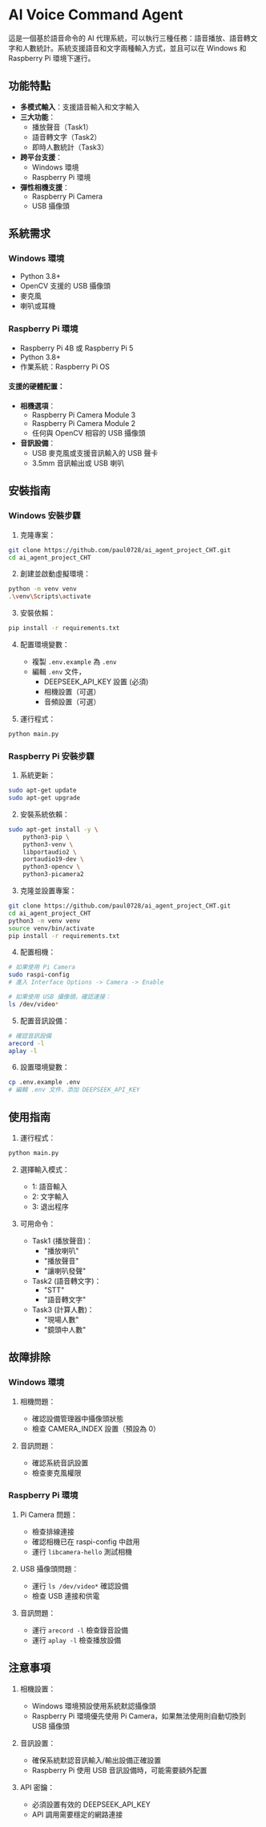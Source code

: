 # AI Voice Command Agent

這是一個基於語音命令的 AI 代理系統，可以執行三種任務：語音播放、語音轉文字和人數統計。系統支援語音和文字兩種輸入方式，並且可以在 Windows 和 Raspberry Pi 環境下運行。

## 功能特點

- **多模式輸入**：支援語音輸入和文字輸入
- **三大功能**：
  - 播放聲音（Task1）
  - 語音轉文字（Task2）
  - 即時人數統計（Task3）
- **跨平台支援**：
  - Windows 環境
  - Raspberry Pi 環境
- **彈性相機支援**：
  - Raspberry Pi Camera
  - USB 攝像頭

## 系統需求

### Windows 環境
- Python 3.8+
- OpenCV 支援的 USB 攝像頭
- 麥克風
- 喇叭或耳機

### Raspberry Pi 環境
- Raspberry Pi 4B 或 Raspberry Pi 5
- Python 3.8+
- 作業系統：Raspberry Pi OS

#### 支援的硬體配置：
- **相機選項**：
  - Raspberry Pi Camera Module 3
  - Raspberry Pi Camera Module 2
  - 任何與 OpenCV 相容的 USB 攝像頭
- **音訊設備**：
  - USB 麥克風或支援音訊輸入的 USB 聲卡
  - 3.5mm 音訊輸出或 USB 喇叭

## 安裝指南

### Windows 安裝步驟

1. 克隆專案：
```bash
git clone https://github.com/paul0728/ai_agent_project_CHT.git
cd ai_agent_project_CHT
```

2. 創建並啟動虛擬環境：
```bash
python -m venv venv
.\venv\Scripts\activate
```

3. 安裝依賴：
```bash
pip install -r requirements.txt
```

4. 配置環境變數：
   - 複製 `.env.example` 為 `.env`
   - 編輯 `.env` 文件，
     - DEEPSEEK_API_KEY 設置 (必須)
     - 相機設置（可選）
     - 音頻設置（可選）

5. 運行程式：
```bash
python main.py
```

### Raspberry Pi 安裝步驟

1. 系統更新：
```bash
sudo apt-get update
sudo apt-get upgrade
```

2. 安裝系統依賴：
```bash
sudo apt-get install -y \
    python3-pip \
    python3-venv \
    libportaudio2 \
    portaudio19-dev \
    python3-opencv \
    python3-picamera2
```

3. 克隆並設置專案：
```bash
git clone https://github.com/paul0728/ai_agent_project_CHT.git
cd ai_agent_project_CHT
python3 -m venv venv
source venv/bin/activate
pip install -r requirements.txt
```

4. 配置相機：
```bash
# 如果使用 Pi Camera
sudo raspi-config
# 進入 Interface Options -> Camera -> Enable

# 如果使用 USB 攝像頭，確認連接：
ls /dev/video*
```

5. 配置音訊設備：
```bash
# 確認音訊設備
arecord -l
aplay -l
```

6. 設置環境變數：
```bash
cp .env.example .env
# 編輯 .env 文件，添加 DEEPSEEK_API_KEY
```

## 使用指南

1. 運行程式：
```bash
python main.py
```

2. 選擇輸入模式：
   - 1: 語音輸入
   - 2: 文字輸入
   - 3: 退出程序

3. 可用命令：
   - Task1 (播放聲音)：
     - "播放喇叭"
     - "播放聲音"
     - "讓喇叭發聲"
   - Task2 (語音轉文字)：
     - "STT"
     - "語音轉文字"
   - Task3 (計算人數)：
     - "現場人數"
     - "鏡頭中人數"

## 故障排除

### Windows 環境
1. 相機問題：
   - 確認設備管理器中攝像頭狀態
   - 檢查 CAMERA_INDEX 設置（預設為 0）

2. 音訊問題：
   - 確認系統音訊設置
   - 檢查麥克風權限

### Raspberry Pi 環境
1. Pi Camera 問題：
   - 檢查排線連接
   - 確認相機已在 raspi-config 中啟用
   - 運行 `libcamera-hello` 測試相機

2. USB 攝像頭問題：
   - 運行 `ls /dev/video*` 確認設備
   - 檢查 USB 連接和供電

3. 音訊問題：
   - 運行 `arecord -l` 檢查錄音設備
   - 運行 `aplay -l` 檢查播放設備

## 注意事項

1. 相機設置：
   - Windows 環境預設使用系統默認攝像頭
   - Raspberry Pi 環境優先使用 Pi Camera，如果無法使用則自動切換到 USB 攝像頭

2. 音訊設置：
   - 確保系統默認音訊輸入/輸出設備正確設置
   - Raspberry Pi 使用 USB 音訊設備時，可能需要額外配置

3. API 密鑰：
   - 必須設置有效的 DEEPSEEK_API_KEY
   - API 調用需要穩定的網路連接
